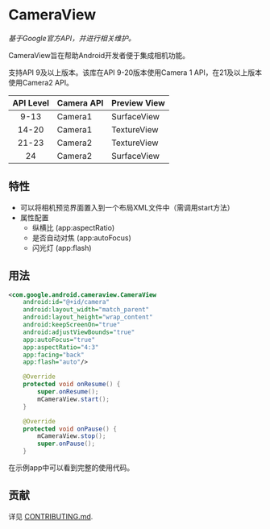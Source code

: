 # CameraView

*基于Google官方API，并进行相关维护。*

CameraView旨在帮助Android开发者便于集成相机功能。

支持API 9及以上版本。该库在API 9-20版本使用Camera 1 API，在21及以上版本使用Camera2 API。

| API Level | Camera API | Preview View |
|:---------:|------------|--------------|
| 9-13      | Camera1    | SurfaceView  |
| 14-20     | Camera1    | TextureView  |
| 21-23     | Camera2    | TextureView  |
| 24        | Camera2    | SurfaceView  |

## 特性

- 可以将相机预览界面置入到一个布局XML文件中（需调用start方法）
- 属性配置
  - 纵横比 (app:aspectRatio)
  - 是否自动对焦 (app:autoFocus)
  - 闪光灯 (app:flash)

## 用法

```xml
<com.google.android.cameraview.CameraView
    android:id="@+id/camera"
    android:layout_width="match_parent"
    android:layout_height="wrap_content"
    android:keepScreenOn="true"
    android:adjustViewBounds="true"
    app:autoFocus="true"
    app:aspectRatio="4:3"
    app:facing="back"
    app:flash="auto"/>
```

```java
    @Override
    protected void onResume() {
        super.onResume();
        mCameraView.start();
    }

    @Override
    protected void onPause() {
        mCameraView.stop();
        super.onPause();
    }
```

在示例app中可以看到完整的使用代码。

## 贡献

详见 [CONTRIBUTING.md](/CONTRIBUTING.md).
